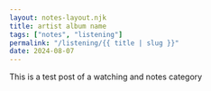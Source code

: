 ```yaml
---
layout: notes-layout.njk
title: artist album name
tags: ["notes", "listening"]
permalink: "/listening/{{ title | slug }}"
date: 2024-08-07
---
```


This is a test post of a watching and notes category 